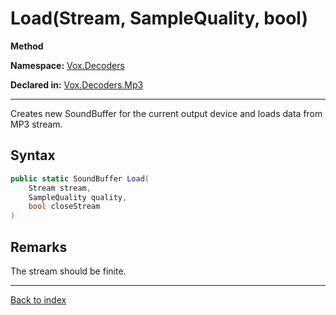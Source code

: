 # Load(Stream, SampleQuality, bool)

**Method**

**Namespace:** [Vox.Decoders](Vox.Decoders.md)

**Declared in:** [Vox.Decoders.Mp3](Vox.Decoders.Mp3.md)

------



Creates new SoundBuffer for the current output device and loads
data from MP3 stream.


## Syntax

```csharp
public static SoundBuffer Load(
	Stream stream,
	SampleQuality quality,
	bool closeStream
)
```

## Remarks

The stream should be finite.

------

[Back to index](index.md)